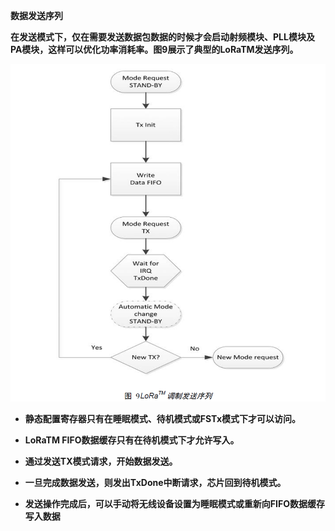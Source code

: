 **数据发送序列**

**在发送模式下，仅在需要发送数据包数据的时候才会启动射频模块、PLL模块及PA模块，这样可以优化功率消耗率。图9展示了典型的LoRaTM发送序列。**



![1591805737](resource\1591805737.jpg)

- **静态配置寄存器只有在睡眠模式、待机模式或FSTx模式下才可以访问。**

- **LoRaTM FIFO数据缓存只有在待机模式下才允许写入。**

- **通过发送TX模式请求，开始数据发送。**

- **一旦完成数据发送，则发出TxDone中断请求，芯片回到待机模式。**

- **发送操作完成后，可以手动将无线设备设置为睡眠模式或重新向FIFO数据缓存写入数据**

